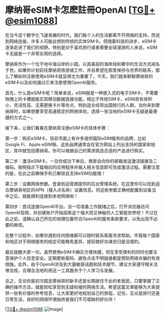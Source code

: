 # 摩纳哥eSIM卡怎麽註冊OpenAI [[TG💪+ @esim1088](https://t.me/s/esim1088)]

在当今这个数字化飞速发展的时代，我们每个人的生活都离不开网络的支持。而说到网络连接，许多人可能会想到传统的实体SIM卡。但随着科技的进步，eSIM卡逐渐走进了我们的视野。特别是对于喜欢旅行或者需要全球漫游的人来说，eSIM卡无疑是一个非常实用的选择。

摩纳哥作为一个位于地中海沿岸的小国，以其美丽的海岸线和奢华的生活方式闻名于世。如果你计划前往摩纳哥旅游或工作，并且希望在那里保持与世界的联系，那么了解如何注册使用eSIM卡就显得尤为重要了。今天，我们就来聊聊摩纳哥的eSIM卡以及如何通过它来注册使用OpenAI服务。

首先，什么是eSIM卡呢？简单来说，eSIM就是一种嵌入式的电子SIM卡，不需要物理上的卡槽就能实现移动数据连接功能。相比于传统SIM卡，eSIM具有体积小、灵活性高、无需更换卡片等优点，特别适合经常出国旅行的人群。当你来到摩纳哥时，如果想要享受高速稳定的网络体验，选择一张当地的eSIM卡无疑是最便捷的方式之一。

接下来，让我们看看在摩纳哥注册eSIM卡的具体步骤：

第一步：购买eSIM卡。目前市面上有许多提供国际eSIM服务的品牌，比如Google Fi、Apple eSIM等。这些品牌通常会在官方网站上列出支持的国家和地区，其中就包括摩纳哥。你可以根据自己的需求挑选合适的产品进行购买。

第二步：激活eSIM卡。一旦你成功下单后，商家会向你的邮箱发送激活链接及二维码。按照指示下载相应的应用程序并输入相关信息即可完成激活过程。需要注意的是，在此之前确保手机已解锁且支持eSIM功能哦！

第三步：设置网络参数。登录到运营商提供的后台管理系统，在这里你可以找到适合摩纳哥地区的APN（接入点名称）设置信息。将这些参数正确地配置到设备当中之后，就能顺利连接到本地网络啦！

第四步：尝试连接OpenAI平台。当一切准备工作就绪之后，打开浏览器访问OpenAI官网，并创建账户开始探索这个强大而又神秘的人工智能世界吧！不过在此之前，请确认自己所在的地理位置符合OpenAI的服务条款要求，以免出现不必要的麻烦。

在整个过程中，如果你遇到任何困难都可以随时联系客服寻求帮助。毕竟每个国家和地区对于网络服务的规定可能略有差异，提前做好功课总归是没错的。

最后提醒大家一句，虽然使用eSIM卡确实方便快捷，但在享受便利的同时也要注意保护个人信息安全。定期更新密码、避免点击不明链接都是预防网络诈骗的有效措施。此外，由于OpenAI涉及到大量敏感话题和技术细节，建议大家遵守相关法律法规，合理合法地利用这一工具服务于个人学习与发展。

总之，无论你是初次踏足摩纳哥的新手还是长期居住于此的老居民，只要掌握了正确的操作方法，就能轻松享受到无缝衔接的网络生活。希望这篇文章能够为大家提供一些有价值的参考信息，让大家更好地规划自己的旅程。记住，无论是旅行还是日常生活，良好的网络环境始终是我们不可或缺的好伙伴！

[[TG💪+ @esim1088](https://t.me/s/esim1088) ![Image](https://i.postimg.cc/4NQfJmqS/Snipaste-2025-05-13-00-14-12.png)]